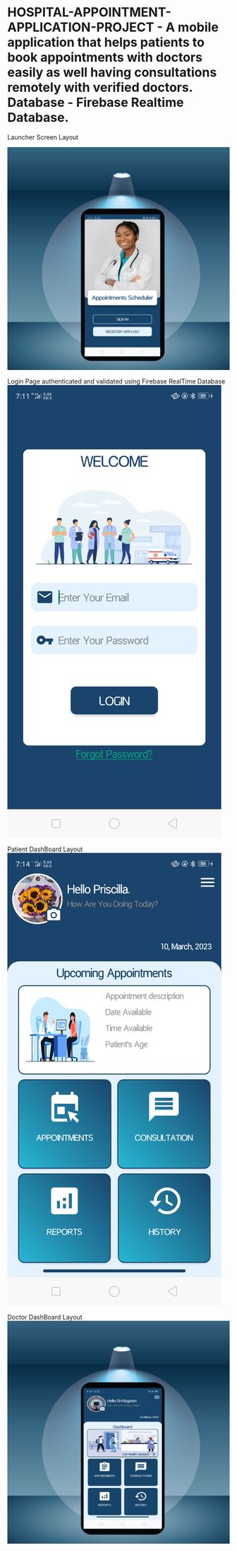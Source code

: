 # HOSPITAL-APPOINTMENT-APPLICATION-PROJECT - A mobile application that helps patients to book appointments with doctors easily as well having consultations remotely with verified doctors. Database - Firebase Realtime Database.
 
 Launcher Screen Layout
 
![Launcher Screen](https://github.com/Dalton-47/HOSPITAL-APPOINTMENT-APPLICATION-PROJECT/blob/master/Launcher-Screen-Mock-Up.jpg)


Login Page authenticated and validated using Firebase RealTime Database
![Login Page](https://github.com/Dalton-47/HOSPITAL-APPOINTMENT-APPLICATION-PROJECT/blob/master/image_two.png)

Patient DashBoard Layout
![Patient Dashboard](https://github.com/Dalton-47/HOSPITAL-APPOINTMENT-APPLICATION-PROJECT/blob/master/image_three.png)

Doctor DashBoard Layout
![Doctor DashBoard](https://github.com/Dalton-47/HOSPITAL-APPOINTMENT-APPLICATION-PROJECT/blob/master/Doc-Dashboard-MockUp.jpg)
